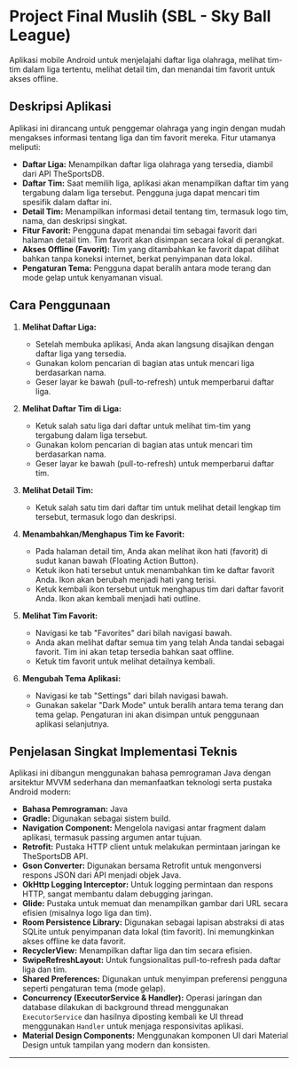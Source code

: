 # Project Final Muslih (SBL - Sky Ball League)

Aplikasi mobile Android untuk menjelajahi daftar liga olahraga, melihat tim-tim dalam liga tertentu, melihat detail tim, dan menandai tim favorit untuk akses offline.

## Deskripsi Aplikasi

Aplikasi ini dirancang untuk penggemar olahraga yang ingin dengan mudah mengakses informasi tentang liga dan tim favorit mereka. Fitur utamanya meliputi:

* **Daftar Liga:** Menampilkan daftar liga olahraga yang tersedia, diambil dari API TheSportsDB.
* **Daftar Tim:** Saat memilih liga, aplikasi akan menampilkan daftar tim yang tergabung dalam liga tersebut. Pengguna juga dapat mencari tim spesifik dalam daftar ini.
* **Detail Tim:** Menampilkan informasi detail tentang tim, termasuk logo tim, nama, dan deskripsi singkat.
* **Fitur Favorit:** Pengguna dapat menandai tim sebagai favorit dari halaman detail tim. Tim favorit akan disimpan secara lokal di perangkat.
* **Akses Offline (Favorit):** Tim yang ditambahkan ke favorit dapat dilihat bahkan tanpa koneksi internet, berkat penyimpanan data lokal.
* **Pengaturan Tema:** Pengguna dapat beralih antara mode terang dan mode gelap untuk kenyamanan visual.

## Cara Penggunaan

1.  **Melihat Daftar Liga:**
    * Setelah membuka aplikasi, Anda akan langsung disajikan dengan daftar liga yang tersedia.
    * Gunakan kolom pencarian di bagian atas untuk mencari liga berdasarkan nama.
    * Geser layar ke bawah (pull-to-refresh) untuk memperbarui daftar liga.

2.  **Melihat Daftar Tim di Liga:**
    * Ketuk salah satu liga dari daftar untuk melihat tim-tim yang tergabung dalam liga tersebut.
    * Gunakan kolom pencarian di bagian atas untuk mencari tim berdasarkan nama.
    * Geser layar ke bawah (pull-to-refresh) untuk memperbarui daftar tim.

3.  **Melihat Detail Tim:**
    * Ketuk salah satu tim dari daftar tim untuk melihat detail lengkap tim tersebut, termasuk logo dan deskripsi.

4.  **Menambahkan/Menghapus Tim ke Favorit:**
    * Pada halaman detail tim, Anda akan melihat ikon hati (favorit) di sudut kanan bawah (Floating Action Button).
    * Ketuk ikon hati tersebut untuk menambahkan tim ke daftar favorit Anda. Ikon akan berubah menjadi hati yang terisi.
    * Ketuk kembali ikon tersebut untuk menghapus tim dari daftar favorit Anda. Ikon akan kembali menjadi hati outline.

5.  **Melihat Tim Favorit:**
    * Navigasi ke tab "Favorites" dari bilah navigasi bawah.
    * Anda akan melihat daftar semua tim yang telah Anda tandai sebagai favorit. Tim ini akan tetap tersedia bahkan saat offline.
    * Ketuk tim favorit untuk melihat detailnya kembali.

6.  **Mengubah Tema Aplikasi:**
    * Navigasi ke tab "Settings" dari bilah navigasi bawah.
    * Gunakan sakelar "Dark Mode" untuk beralih antara tema terang dan tema gelap. Pengaturan ini akan disimpan untuk penggunaan aplikasi selanjutnya.

## Penjelasan Singkat Implementasi Teknis

Aplikasi ini dibangun menggunakan bahasa pemrograman Java dengan arsitektur MVVM sederhana dan memanfaatkan teknologi serta pustaka Android modern:

* **Bahasa Pemrograman:** Java
* **Gradle:** Digunakan sebagai sistem build.
* **Navigation Component:** Mengelola navigasi antar fragment dalam aplikasi, termasuk passing argumen antar tujuan.
* **Retrofit:** Pustaka HTTP client untuk melakukan permintaan jaringan ke TheSportsDB API.
* **Gson Converter:** Digunakan bersama Retrofit untuk mengonversi respons JSON dari API menjadi objek Java.
* **OkHttp Logging Interceptor:** Untuk logging permintaan dan respons HTTP, sangat membantu dalam debugging jaringan.
* **Glide:** Pustaka untuk memuat dan menampilkan gambar dari URL secara efisien (misalnya logo liga dan tim).
* **Room Persistence Library:** Digunakan sebagai lapisan abstraksi di atas SQLite untuk penyimpanan data lokal (tim favorit). Ini memungkinkan akses offline ke data favorit.
* **RecyclerView:** Menampilkan daftar liga dan tim secara efisien.
* **SwipeRefreshLayout:** Untuk fungsionalitas pull-to-refresh pada daftar liga dan tim.
* **Shared Preferences:** Digunakan untuk menyimpan preferensi pengguna seperti pengaturan tema (mode gelap).
* **Concurrency (ExecutorService & Handler):** Operasi jaringan dan database dilakukan di background thread menggunakan `ExecutorService` dan hasilnya diposting kembali ke UI thread menggunakan `Handler` untuk menjaga responsivitas aplikasi.
* **Material Design Components:** Menggunakan komponen UI dari Material Design untuk tampilan yang modern dan konsisten.

---
